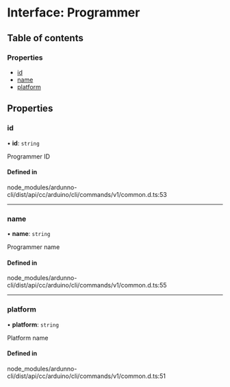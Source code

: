 # Interface: Programmer

## Table of contents

### Properties

- [id](Programmer.md#id)
- [name](Programmer.md#name)
- [platform](Programmer.md#platform)

## Properties

### id

• **id**: `string`

Programmer ID

#### Defined in

node_modules/ardunno-cli/dist/api/cc/arduino/cli/commands/v1/common.d.ts:53

---

### name

• **name**: `string`

Programmer name

#### Defined in

node_modules/ardunno-cli/dist/api/cc/arduino/cli/commands/v1/common.d.ts:55

---

### platform

• **platform**: `string`

Platform name

#### Defined in

node_modules/ardunno-cli/dist/api/cc/arduino/cli/commands/v1/common.d.ts:51
